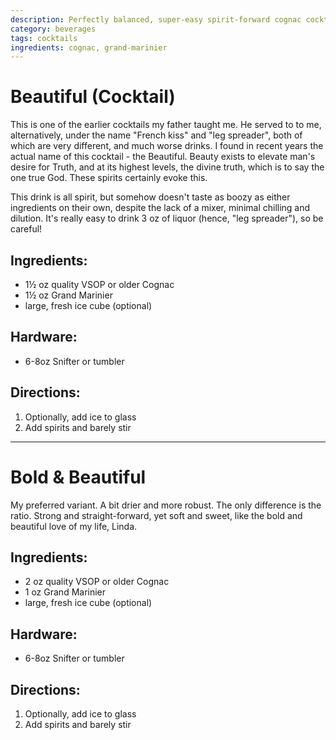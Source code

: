 ```yaml
---
description: Perfectly balanced, super-easy spirit-forward cognac cocktail. 
category: beverages
tags: cocktails
ingredients: cognac, grand-marinier
---
```


# Beautiful (Cocktail) 

This is one of the earlier cocktails my father taught me. He served to to me, alternatively, under the name "French kiss" and "leg spreader", both of which are very different, and much worse drinks. I found in recent years the actual name of this cocktail - the Beautiful. Beauty exists to elevate man's desire for Truth, and at its highest levels, the divine truth, which is to say the one true God. These spirits certainly evoke this.

This drink is all spirit, but somehow doesn't taste as boozy as either ingredients on their own, despite the lack of a mixer, minimal chilling and dilution. It's really easy to drink 3 oz of liquor (hence, "leg spreader"), so be careful!

## Ingredients:

- 1½ oz quality VSOP or older Cognac 
- 1½ oz Grand Marinier 
- large, fresh ice cube (optional)

## Hardware:

- 6-8oz Snifter or tumbler

## Directions:

1. Optionally, add ice to glass
2. Add spirits and barely stir 

---

# Bold & Beautiful 

My preferred variant. A bit drier and more robust. The only difference is the ratio. Strong and straight-forward, yet soft and sweet, like the bold and beautiful love of my life, Linda. 

## Ingredients:

- 2 oz quality VSOP or older Cognac 
- 1 oz Grand Marinier 
- large, fresh ice cube (optional)

## Hardware:

- 6-8oz Snifter or tumbler

## Directions:

1. Optionally, add ice to glass
2. Add spirits and barely stir 
